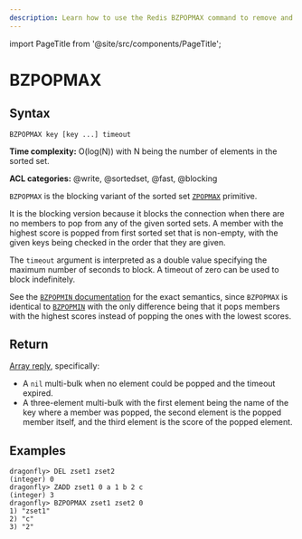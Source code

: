 ```yaml
---
description: Learn how to use the Redis BZPOPMAX command to remove and return the highest score member from sorted sets, plus expert tips beyond the official Redis docs.
---
```


import PageTitle from '@site/src/components/PageTitle';

# BZPOPMAX

<PageTitle title="Redis BZPOPMAX Explained (Better Than Official Docs)" />

## Syntax

    BZPOPMAX key [key ...] timeout

**Time complexity:** O(log(N)) with N being the number of elements in the sorted set.

**ACL categories:** @write, @sortedset, @fast, @blocking

`BZPOPMAX` is the blocking variant of the sorted set [`ZPOPMAX`](./zpopmax.md) primitive.

It is the blocking version because it blocks the connection when there are no members to pop from any of the given sorted sets.
A member with the highest score is popped from first sorted set that is non-empty, with the given keys being checked in the order that they are given.

The `timeout` argument is interpreted as a double value specifying the maximum number of seconds to block.
A timeout of zero can be used to block indefinitely.

See the [`BZPOPMIN` documentation](./bzpopmin.md) for the exact semantics,
since `BZPOPMAX` is identical to [`BZPOPMIN`](./bzpopmin.md)
with the only difference being that it pops members with the highest scores instead of popping the ones with the lowest scores.

## Return

[Array reply](https://redis.io/docs/reference/protocol-spec/#arrays), specifically:

- A `nil` multi-bulk when no element could be popped and the timeout expired.
- A three-element multi-bulk with the first element being the name of the key where a member was popped, the second element is the popped member itself, and the third element is the score of the popped element.

## Examples

```shell
dragonfly> DEL zset1 zset2
(integer) 0
dragonfly> ZADD zset1 0 a 1 b 2 c
(integer) 3
dragonfly> BZPOPMAX zset1 zset2 0
1) "zset1"
2) "c"
3) "2"
```
